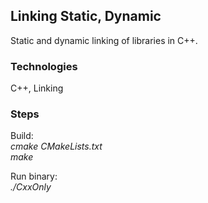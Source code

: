 ## Linking Static, Dynamic
Static and dynamic linking of libraries in C++. <br />



### Technologies
C++, Linking



### Steps
Build: <br />
*cmake CMakeLists.txt* <br />
*make*

Run binary: <br />
*./CxxOnly*




